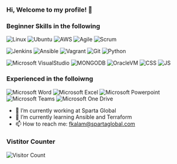 ### Hi, Welcome to my profile! 👋

 ### **Beginner Skills in the following**
![Linux](https://img.shields.io/badge/-Linux-FCC624?style=flat&logo=Linux&logoColor=black)
![Ubuntu](https://img.shields.io/badge/-Ubuntu-E95420?style=flat&logo=Ubuntu&logoColor=white)
![AWS](https://img.shields.io/badge/-Amazon%20AWS-232F3E?style=flat&logo=Amazon%20AWS&logoColor=White)
![Agile](https://img.shields.io/badge/-Agile-2496ED?style=flat&logo=Agile&logoColor=white)
![Scrum](https://img.shields.io/badge/-Scrum-2496ED?style=flat&logo=Scrum&logoColor=white)

![Jenkins](https://img.shields.io/badge/-Jenkins-D24939?style=flat&logo=Jenkins&logoColor=white)
![Ansible](https://img.shields.io/badge/-Ansible-EE0000?style=flat&logo=Ansible&logoColor=white)
![Vagrant](https://img.shields.io/badge/-Vagrant-1563FF?style=flat&logo=Vagrant&logoColor=white)
![Git](https://img.shields.io/badge/-Git-F05032?style=flat&logo=Git&logoColor=white)
![Python](https://img.shields.io/badge/-Python-3776AB?style=flat&logo=python&logoColor=yellow)

![Microsoft VisualStudio](https://img.shields.io/badge/-Visual%20Studio-5C2D91?style=flat&logo=Visual%20Studio&logoColor=white)
![MONGODB](https://img.shields.io/badge/-MONGODB-4479A1?style=flat&logo=MONGODB&logoColor=white)
![OracleVM](https://img.shields.io/badge/-OracleVM-F80000?style=flat&logo=Oracle&logoColor=white)
![CSS](https://img.shields.io/badge/-CSS3-1572B6?style=flat&logo=css3&logoColor=white)
![JS](https://img.shields.io/badge/-JavaScript-black?style=flat&logo=javascript&logoColor=eed718)

### **Experienced in the folloiwng**
![Microsoft Word](https://img.shields.io/badge/-Microsoft%20Word-164ead?style=flat&logo=microsoft%20word)
![Microsoft Excel](https://img.shields.io/badge/-Microsoft%20Excel-026f39?style=flat&logo=microsoft%20excel)
![Microsoft Powerpoint](https://img.shields.io/badge/-Microsoft%20PowerPoint-b9361a?style=flat&logo=microsoft%20powerpoint)
![Microsoft Teams](https://img.shields.io/badge/-Microsoft%20Teams-6264A7?style=flat&logo=Microsoft%20Teams&logoColor=white)
![Microsoft One Drive](https://img.shields.io/badge/-Microsoft%20OneDrive-0078D4?style=flat&logo=Microsoft%20OneDrive&logoColor=white)



- 🔭 I’m currently working at Sparta Global
- 🌱 I’m currently learning Ansible and Terraform
- 📫 How to reach me: fkalam@spartaglobal.com

### Vistitor Counter
![Visitor Count](https://profile-counter.glitch.me/FahimSG/count.svg)
